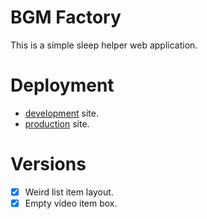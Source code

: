 # BGM Factory

This is a simple sleep helper web application.

# Deployment

- [development](https://bf-dev.codeliners.cc) site.
- [production](https://bf.codeliners.cc) site.

# Versions

- [x] Weird list item layout.
- [x] Empty video item box.
